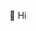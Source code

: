 👋 Hi

<!---
jerome-charabias/jerome-charabias is a ✨ special ✨ repository because its `README.md` (this file) appears on your GitHub profile.
You can click the Preview link to take a look at your changes.
--->
